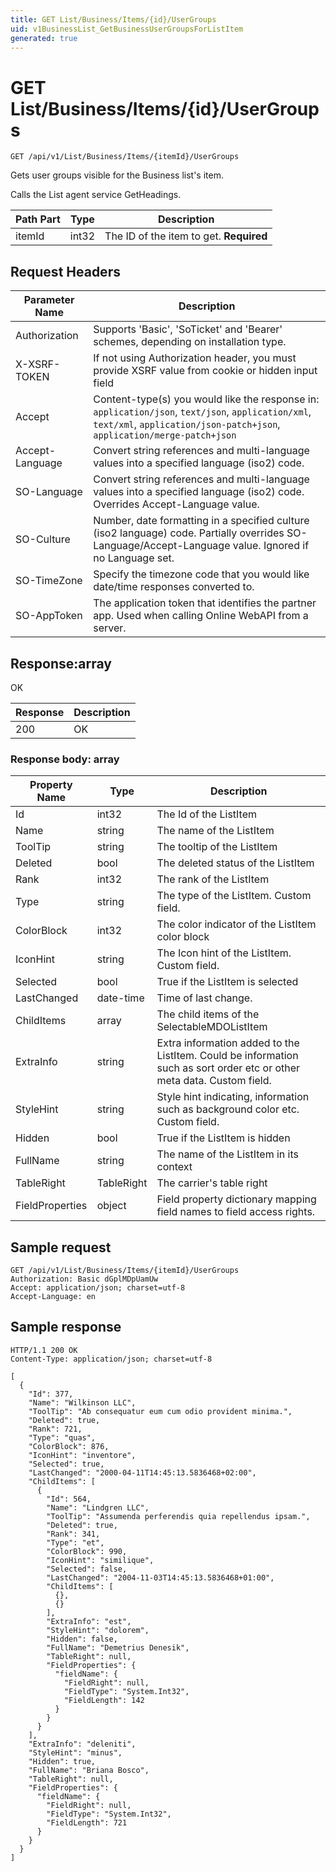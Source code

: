 ```yaml
---
title: GET List/Business/Items/{id}/UserGroups
uid: v1BusinessList_GetBusinessUserGroupsForListItem
generated: true
---
```


# GET List/Business/Items/{id}/UserGroups

```http
GET /api/v1/List/Business/Items/{itemId}/UserGroups
```

Gets user groups visible for the Business list's item.


Calls the List agent service GetHeadings.





| Path Part | Type | Description |
|-----------|------|-------------|
| itemId | int32 | The ID of the item to get. **Required** |



## Request Headers

| Parameter Name | Description |
|----------------|-------------|
| Authorization  | Supports 'Basic', 'SoTicket' and 'Bearer' schemes, depending on installation type. |
| X-XSRF-TOKEN   | If not using Authorization header, you must provide XSRF value from cookie or hidden input field |
| Accept         | Content-type(s) you would like the response in: `application/json`, `text/json`, `application/xml`, `text/xml`, `application/json-patch+json`, `application/merge-patch+json` |
| Accept-Language | Convert string references and multi-language values into a specified language (iso2) code. |
| SO-Language | Convert string references and multi-language values into a specified language (iso2) code. Overrides Accept-Language value. |
| SO-Culture | Number, date formatting in a specified culture (iso2 language) code. Partially overrides SO-Language/Accept-Language value. Ignored if no Language set. |
| SO-TimeZone | Specify the timezone code that you would like date/time responses converted to. |
| SO-AppToken | The application token that identifies the partner app. Used when calling Online WebAPI from a server. |


## Response:array

OK

| Response | Description |
|----------------|-------------|
| 200 | OK |

### Response body: array

| Property Name | Type |  Description |
|----------------|------|--------------|
| Id | int32 | The Id of the ListItem |
| Name | string | The name of the ListItem |
| ToolTip | string | The tooltip of the ListItem |
| Deleted | bool | The deleted status of the ListItem |
| Rank | int32 | The rank of the ListItem |
| Type | string | The type of the ListItem. Custom field. |
| ColorBlock | int32 | The color indicator of the ListItem color block |
| IconHint | string | The Icon hint of the ListItem. Custom field. |
| Selected | bool | True if the ListItem is selected |
| LastChanged | date-time | Time of last change. |
| ChildItems | array | The child items of the SelectableMDOListItem |
| ExtraInfo | string | Extra information added to the ListItem. Could be information such as sort order etc or other meta data. Custom field. |
| StyleHint | string | Style hint indicating, information such as background color etc. Custom field. |
| Hidden | bool | True if the ListItem is hidden |
| FullName | string | The name of the ListItem in its context |
| TableRight | TableRight | The carrier's table right |
| FieldProperties | object | Field property dictionary mapping field names to field access rights. |

## Sample request

```http!
GET /api/v1/List/Business/Items/{itemId}/UserGroups
Authorization: Basic dGplMDpUamUw
Accept: application/json; charset=utf-8
Accept-Language: en
```

## Sample response

```http_
HTTP/1.1 200 OK
Content-Type: application/json; charset=utf-8

[
  {
    "Id": 377,
    "Name": "Wilkinson LLC",
    "ToolTip": "Ab consequatur eum cum odio provident minima.",
    "Deleted": true,
    "Rank": 721,
    "Type": "quas",
    "ColorBlock": 876,
    "IconHint": "inventore",
    "Selected": true,
    "LastChanged": "2000-04-11T14:45:13.5836468+02:00",
    "ChildItems": [
      {
        "Id": 564,
        "Name": "Lindgren LLC",
        "ToolTip": "Assumenda perferendis quia repellendus ipsam.",
        "Deleted": true,
        "Rank": 341,
        "Type": "et",
        "ColorBlock": 990,
        "IconHint": "similique",
        "Selected": false,
        "LastChanged": "2004-11-03T14:45:13.5836468+01:00",
        "ChildItems": [
          {},
          {}
        ],
        "ExtraInfo": "est",
        "StyleHint": "dolorem",
        "Hidden": false,
        "FullName": "Demetrius Denesik",
        "TableRight": null,
        "FieldProperties": {
          "fieldName": {
            "FieldRight": null,
            "FieldType": "System.Int32",
            "FieldLength": 142
          }
        }
      }
    ],
    "ExtraInfo": "deleniti",
    "StyleHint": "minus",
    "Hidden": true,
    "FullName": "Briana Bosco",
    "TableRight": null,
    "FieldProperties": {
      "fieldName": {
        "FieldRight": null,
        "FieldType": "System.Int32",
        "FieldLength": 721
      }
    }
  }
]
```